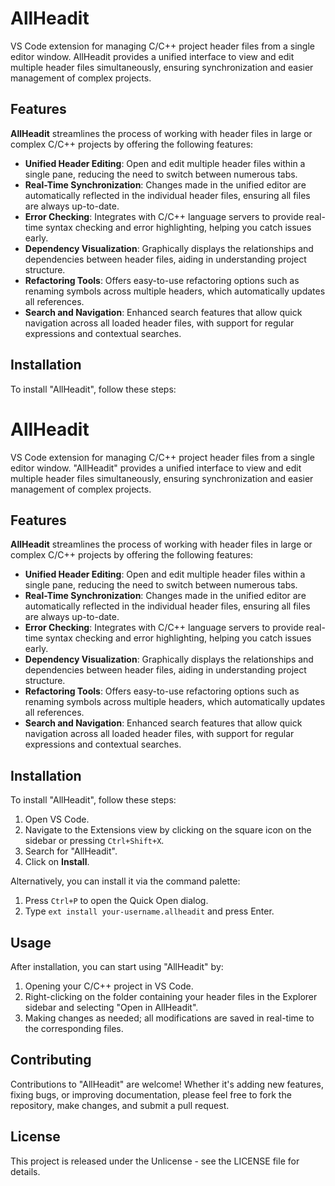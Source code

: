 # AllHeadit

VS Code extension for managing C/C++ project header files from a single editor window. AllHeadit provides a unified interface to view and edit multiple header files simultaneously, ensuring synchronization and easier management of complex projects.

## Features

**AllHeadit** streamlines the process of working with header files in large or complex C/C++ projects by offering the following features:

- **Unified Header Editing**: Open and edit multiple header files within a single pane, reducing the need to switch between numerous tabs.
- **Real-Time Synchronization**: Changes made in the unified editor are automatically reflected in the individual header files, ensuring all files are always up-to-date.
- **Error Checking**: Integrates with C/C++ language servers to provide real-time syntax checking and error highlighting, helping you catch issues early.
- **Dependency Visualization**: Graphically displays the relationships and dependencies between header files, aiding in understanding project structure.
- **Refactoring Tools**: Offers easy-to-use refactoring options such as renaming symbols across multiple headers, which automatically updates all references.
- **Search and Navigation**: Enhanced search features that allow quick navigation across all loaded header files, with support for regular expressions and contextual searches.

## Installation

To install "AllHeadit", follow these steps:
# AllHeadit

VS Code extension for managing C/C++ project header files from a single editor window. "AllHeadit" provides a unified interface to view and edit multiple header files simultaneously, ensuring synchronization and easier management of complex projects.

## Features

**AllHeadit** streamlines the process of working with header files in large or complex C/C++ projects by offering the following features:

- **Unified Header Editing**: Open and edit multiple header files within a single pane, reducing the need to switch between numerous tabs.
- **Real-Time Synchronization**: Changes made in the unified editor are automatically reflected in the individual header files, ensuring all files are always up-to-date.
- **Error Checking**: Integrates with C/C++ language servers to provide real-time syntax checking and error highlighting, helping you catch issues early.
- **Dependency Visualization**: Graphically displays the relationships and dependencies between header files, aiding in understanding project structure.
- **Refactoring Tools**: Offers easy-to-use refactoring options such as renaming symbols across multiple headers, which automatically updates all references.
- **Search and Navigation**: Enhanced search features that allow quick navigation across all loaded header files, with support for regular expressions and contextual searches.

## Installation

To install "AllHeadit", follow these steps:

1. Open VS Code.
2. Navigate to the Extensions view by clicking on the square icon on the sidebar or pressing `Ctrl+Shift+X`.
3. Search for "AllHeadit".
4. Click on **Install**.

Alternatively, you can install it via the command palette:
1. Press `Ctrl+P` to open the Quick Open dialog.
2. Type `ext install your-username.allheadit` and press Enter.

## Usage

After installation, you can start using "AllHeadit" by:
1. Opening your C/C++ project in VS Code.
2. Right-clicking on the folder containing your header files in the Explorer sidebar and selecting "Open in AllHeadit".
3. Making changes as needed; all modifications are saved in real-time to the corresponding files.

## Contributing

Contributions to "AllHeadit" are welcome! Whether it's adding new features, fixing bugs, or improving documentation, please feel free to fork the repository, make changes, and submit a pull request.

## License

This project is released under the Unlicense - see the LICENSE file for details.

